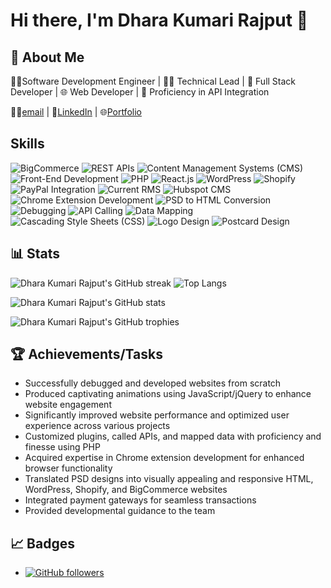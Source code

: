 # Hi there, I'm Dhara Kumari Rajput 👋

## 🚀 About Me

👩‍💻Software Development Engineer | 👩‍🏫 Technical Lead | 🚀 Full Stack Developer | 🌐 Web Developer | 🤝 Proficiency in API Integration

👩‍💻[email](mailto:dkrmentor@gmail.com) | 🤝[LinkedIn](https://www.linkedin.com/in/dkr-dev/) | 🌐[Portfolio](https://tinyurl.com/dkr-portfolio) 

## Skills

![BigCommerce](https://img.shields.io/badge/BigCommerce-Expert-FF5733?logo=bigcommerce)
![REST APIs](https://img.shields.io/badge/REST%20APIs-Expert-FFC300?logo=rest)
![Content Management Systems (CMS)](https://img.shields.io/badge/CMS-Expert-5F9EA0?logo=cms)
![Front-End Development](https://img.shields.io/badge/Front--End%20Development-Expert-1380C3?logo=frontend)
![PHP](https://img.shields.io/badge/PHP-Expert-8993be?logo=php)
![React.js](https://img.shields.io/badge/React.js-Expert-61DAFB?logo=react)
![WordPress](https://img.shields.io/badge/WordPress-Expert-00749C?logo=wordpress)
![Shopify](https://img.shields.io/badge/Shopify-Expert-7AB55C?logo=shopify)
![PayPal Integration](https://img.shields.io/badge/PayPal%20Integration-Expert-003087?logo=paypal)
![Current RMS](https://img.shields.io/badge/Current%20RMS-Expert-222222?logo=current-rms)
![Hubspot CMS](https://img.shields.io/badge/Hubspot%20CMS-Expert-FF7F00?logo=hubspot)
![Chrome Extension Development](https://img.shields.io/badge/Chrome%20Extension%20Development-Expert-4285F4?logo=googlechrome)
![PSD to HTML Conversion](https://img.shields.io/badge/PSD%20to%20HTML%20Conversion-Expert-FFB6C1?logo=html5)
![Debugging](https://img.shields.io/badge/Debugging-Expert-9B111E?logo=debugging)
![API Calling](https://img.shields.io/badge/API%20Calling-Expert-2E8B57?logo=api)
![Data Mapping](https://img.shields.io/badge/Data%20Mapping-Expert-6A5ACD?logo=data)
![Cascading Style Sheets (CSS)](https://img.shields.io/badge/CSS-Expert-1572B6?logo=css3)
![Logo Design](https://img.shields.io/badge/Logo%20Design-Expert-FFC0CB?logo=logodesign)
![Postcard Design](https://img.shields.io/badge/Postcard%20Design-Expert-FFD700?logo=postcarddesign)


## 📊 Stats

![Dhara Kumari Rajput's GitHub streak](https://github-readme-streak-stats.herokuapp.com/?user=dkrmentor&theme=radical)
![Top Langs](https://github-readme-stats.vercel.app/api/top-langs/?username=dkrmentor&layout=compact&theme=radical)

![Dhara Kumari Rajput's GitHub stats](https://github-readme-stats.vercel.app/api?username=dkrmentor&show_icons=true&theme=radical)

![Dhara Kumari Rajput's GitHub trophies](https://github-profile-trophy.vercel.app/?username=dkrmentor&theme=onedark)


## 🏆 Achievements/Tasks
- Successfully debugged and developed websites from scratch
- Produced captivating animations using JavaScript/jQuery to enhance website engagement
- Significantly improved website performance and optimized user experience across various projects
- Customized plugins, called APIs, and mapped data with proficiency and finesse using PHP
- Acquired expertise in Chrome extension development for enhanced browser functionality
- Translated PSD designs into visually appealing and responsive HTML, WordPress, Shopify, and BigCommerce websites
- Integrated payment gateways for seamless transactions
- Provided developmental guidance to the team

## 📈 Badges

- [![GitHub followers](https://img.shields.io/github/followers/dkrmentor?style=social)](https://github.com/dkrmentor)
